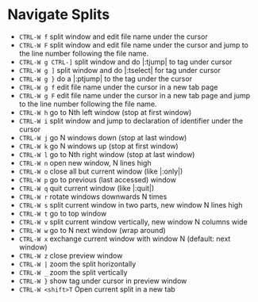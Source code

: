# Navigate Splits

* `CTRL-W f` split window and edit file name under the cursor
* `CTRL-W F` split window and edit file name under the cursor and jump to the line number following the file name.
* `CTRL-W g CTRL-]` split window and do |:tjump| to tag under cursor
* `CTRL-W g ]` split window and do |:tselect| for tag under cursor
* `CTRL-W g }` do a |:ptjump| to the tag under the cursor
* `CTRL-W g f` edit file name under the cursor in a new tab page
* `CTRL-W g F` edit file name under the cursor in a new tab page and jump to the line number following the file name.
* `CTRL-W h` go to Nth left window (stop at first window)
* `CTRL-W i` split window and jump to declaration of identifier under the cursor
* `CTRL-W j` go N windows down (stop at last window)
* `CTRL-W k` go N windows up (stop at first window)
* `CTRL-W l` go to Nth right window (stop at last window)
* `CTRL-W n` open new window, N lines high
* `CTRL-W o` close all but current window (like |:only|)
* `CTRL-W p` go to previous (last accessed) window
* `CTRL-W q` quit current window (like |:quit|)
* `CTRL-W r` rotate windows downwards N times
* `CTRL-W s` split current window in two parts, new window N lines high
* `CTRL-W t` go to top window
* `CTRL-W v` split current window vertically, new window N columns wide
* `CTRL-W w` go to N next window (wrap around)
* `CTRL-W x` exchange current window with window N (default: next window)
* `CTRL-W z` close preview window
* `CTRL-W |` zoom the split horizontally
* `CTRL-W _` zoom the split vertically
* `CTRL-W }` show tag under cursor in preview window
* `CTRL-W <shift>T` Open current split in a new tab
